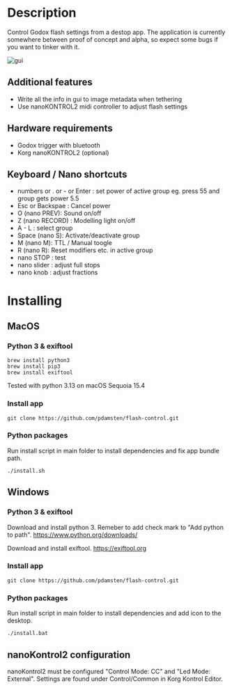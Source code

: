 # Description

Control Godox flash settings from a destop app. The application is currently somewhere between proof of concept and alpha, so expect some bugs if you want to tinker with it.

![gui](https://petridamsten.com/media/flash-control.png "GUI")

## Additional features

- Write all the info in gui to image metadata when tethering
- Use nanoKONTROL2 midi controller to adjust flash settings

## Hardware requirements

- Godox trigger with bluetooth 
- Korg nanoKONTROL2 (optional)

## Keyboard / Nano shortcuts

- numbers or . or - or Enter : set power of active group eg. press 55 and group gets power 5.5
- Esc or Backspae : Cancel power
- O (nano PREV): Sound on/off
- Z (nano RECORD) : Modelling light on/off
- A - L : select group
- Space (nano S): Activate/deactivate group
- M (nano M): TTL / Manual toogle
- R (nano R): Reset modifiers etc. in active group
- nano STOP : test
- nano slider : adjust full stops
- nano knob : adjust fractions

# Installing
## MacOS
### Python 3 & exiftool
    brew install python3
    brew install pip3
    brew install exiftool
    
Tested with python 3.13 on macOS Sequoia 15.4

### Install app

    git clone https://github.com/pdamsten/flash-control.git

### Python packages

Run install script in main folder to install dependencies and fix app bundle path.

    ./install.sh

## Windows
### Python 3 & exiftool

Download and install python 3. Remeber to add check mark to "Add python to path". https://www.python.org/downloads/

Download and install exiftool. https://exiftool.org

### Install app

    git clone https://github.com/pdamsten/flash-control.git

### Python packages

Run install script in main folder to install dependencies and add icon to the desktop.

    ./install.bat

## nanoKontrol2 configuration

nanoKontrol2 must be configured "Control Mode: CC" and "Led Mode: External". Settings are found under Control/Common in Korg Kontrol Editor.


